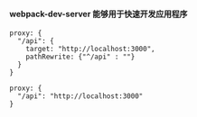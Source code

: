 #### webpack-dev-server 能够用于快速开发应用程序
```
proxy: {
  "/api": {
    target: "http://localhost:3000",
    pathRewrite: {"^/api" : ""}
  }
}

proxy: {
  "/api": "http://localhost:3000"
}
```
